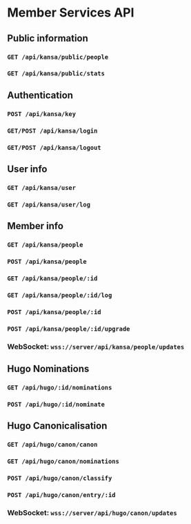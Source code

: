 # Member Services API
## Public information
### `GET /api/kansa/public/people`
### `GET /api/kansa/public/stats`
## Authentication
### `POST /api/kansa/key`
### `GET/POST /api/kansa/login`
### `GET/POST /api/kansa/logout`
## User info
### `GET /api/kansa/user`
### `GET /api/kansa/user/log`
## Member info
### `GET /api/kansa/people`
### `POST /api/kansa/people`
### `GET /api/kansa/people/:id`
### `GET /api/kansa/people/:id/log`
### `POST /api/kansa/people/:id`
### `POST /api/kansa/people/:id/upgrade`
### WebSocket: `wss://server/api/kansa/people/updates`
## Hugo Nominations
### `GET /api/hugo/:id/nominations`
### `POST /api/hugo/:id/nominate`
## Hugo Canonicalisation
### `GET /api/hugo/canon/canon`
### `GET /api/hugo/canon/nominations`
### `POST /api/hugo/canon/classify`
### `POST /api/hugo/canon/entry/:id`
### WebSocket: `wss://server/api/hugo/canon/updates`
